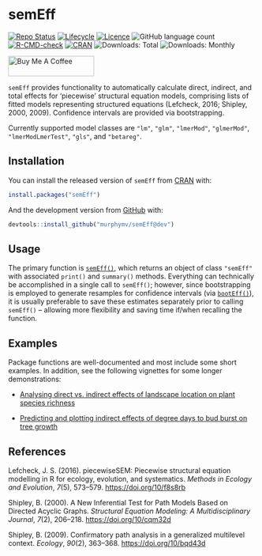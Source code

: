 
<!-- README.md is generated from README.Rmd. Please edit that file -->

# semEff

<!-- badges: start -->

[![Repo
Status](https://www.repostatus.org/badges/latest/active.svg)](https://www.repostatus.org/)
[![Lifecycle](https://img.shields.io/badge/lifecycle-experimental-orange.svg?label=Lifecycle)](https://lifecycle.r-lib.org/articles/stages.html)
[![Licence](https://img.shields.io/badge/License-GPL3-green.svg?label=Licence)](https://www.gnu.org/licenses/gpl-3.0.en.html)
![GitHub language
count](https://img.shields.io/github/languages/count/murphymv/semEff?label=Languages)
[![R-CMD-check](https://github.com/murphymv/semEff/actions/workflows/R-CMD-check.yaml/badge.svg)](https://github.com/murphymv/semEff/actions/workflows/R-CMD-check.yaml)
[![CRAN](https://www.r-pkg.org/badges/version/semEff?color=blue)](https://CRAN.R-project.org/package=semEff)
![Downloads:
Total](https://cranlogs.r-pkg.org/badges/grand-total/semEff)
![Downloads: Monthly](https://cranlogs.r-pkg.org/badges/semEff)

<a href="https://www.buymeacoffee.com/murphymv" target="_blank"><img src="https://cdn.buymeacoffee.com/buttons/default-orange.png" alt="Buy Me A Coffee" height="41" width="174"/></a>

<!-- badges: end -->

`semEff` provides functionality to automatically calculate direct,
indirect, and total effects for ‘piecewise’ structural equation models,
comprising lists of fitted models representing structured equations
(Lefcheck, 2016; Shipley, 2000, 2009). Confidence intervals are provided
via bootstrapping.

Currently supported model classes are `"lm"`, `"glm"`, `"lmerMod"`,
`"glmerMod"`, `"lmerModLmerTest"`, `"gls"`, and `"betareg"`.

## Installation

You can install the released version of `semEff` from
[CRAN](https://CRAN.R-project.org) with:

``` r
install.packages("semEff")
```

And the development version from [GitHub](https://github.com/) with:

``` r
devtools::install_github("murphymv/semEff@dev")
```

## Usage

The primary function is
[`semEff()`](https://murphymv.github.io/semEff/reference/semEff.html),
which returns an object of class `"semEff"` with associated `print()`
and `summary()` methods. Everything can technically be accomplished in a
single call to `semEff()`; however, since bootstrapping is employed to
generate resamples for confidence intervals (via
[`bootEff()`](https://murphymv.github.io/semEff/reference/bootEff.html)),
it is usually preferable to save these estimates separately prior to
calling `semEff()` – allowing more flexibility and saving time if/when
recalling the function.

## Examples

Package functions are well-documented and most include some short
examples. In addition, see the following vignettes for some longer
demonstrations:

- [Analysing direct vs. indirect effects of landscape location on plant
  species
  richness](https://murphymv.github.io/semEff/articles/semEff.html)

- [Predicting and plotting indirect effects of degree days to bud burst
  on tree
  growth](https://murphymv.github.io/semEff/articles/predicting-effects.html)

## References

Lefcheck, J. S. (2016). piecewiseSEM: Piecewise structural equation
modelling in R for ecology, evolution, and systematics. *Methods in
Ecology and Evolution*, *7*(5), 573–579. <https://doi.org/10/f8s8rb>

Shipley, B. (2000). A New Inferential Test for Path Models Based on
Directed Acyclic Graphs. *Structural Equation Modeling: A
Multidisciplinary Journal*, *7*(2), 206–218. <https://doi.org/10/cqm32d>

Shipley, B. (2009). Confirmatory path analysis in a generalized
multilevel context. *Ecology*, *90*(2), 363–368.
<https://doi.org/10/bqd43d>

